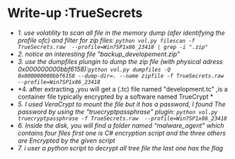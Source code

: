 # Write-up :TrueSecrets
* *1. use volatility to scan all file in the memory dump (afer identifying the profile ofc)  and filter for zip files: `python vol.py filescan -f TrueSecrets.raw  --profile=Win7SP1x86_23418 | grep -i ".zip"`*
* *2. notice an interesting file "backup_developement.zip"*
* *3. use the dumpfiles plungin to dump the zip file (with physical adress 0x000000000bbf6158):`python vol.py dumpfiles -Q 0x000000000bbf6158 --dump-dir=. --name zipfile -f TrueSecrets.raw  --profile=Win7SP1x86_23418`*
* *4. after extracting ,you will get a (.tc) file named "development.tc" ,is a container file typically encrypted by a software named TrueCrypt *
* *5. I used VeraCrypt to mount the file but it has a password, I found The password by using the “truecryptpassphrase” plugin: `python vol.py truecryptpassphrase -f TrueSecrets.raw  --profile=Win7SP1x86_23418`*
* *6. Inside the disk, you will find a folder named “malware_agent” which contains four files first one is C# encryption script and the three others are Encrypted by the given script*
* *7. i user a python script to decrypt all tree file the last one has the flag*


